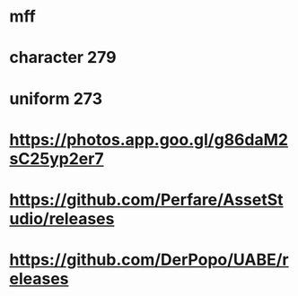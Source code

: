# mff
# character 279
# uniform 273
# https://photos.app.goo.gl/g86daM2sC25yp2er7

# https://github.com/Perfare/AssetStudio/releases
# https://github.com/DerPopo/UABE/releases
